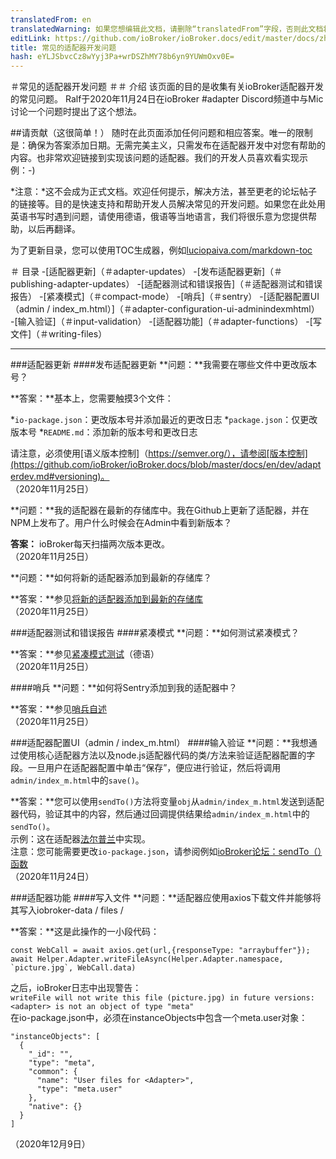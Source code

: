 ```yaml
---
translatedFrom: en
translatedWarning: 如果您想编辑此文档，请删除“translatedFrom”字段，否则此文档将再次自动翻译
editLink: https://github.com/ioBroker/ioBroker.docs/edit/master/docs/zh-cn/dev/adapter-dev-faq.md
title: 常见的适配器开发问题
hash: eYLJSbvcCz8wYyj3Pa+wrDSZhMY78b6yn9YUWmOxv0E=
---
```

＃常见的适配器开发问题
＃＃ 介绍
该页面的目的是收集有关ioBroker适配器开发的常见问题。
Ralf于2020年11月24日在ioBroker #adapter Discord频道中与Mic讨论一个问题时提出了这个想法。

##请贡献（这很简单！）
随时在此页面添加任何问题和相应答案。唯一的限制是：确保为答案添加日期。无需完美主义，只需发布在适配器开发中对您有帮助的内容。也非常欢迎链接到实现该问题的适配器。我们的开发人员喜欢看实现示例：-)

*注意：*这不会成为正式文档。欢迎任何提示，解决方法，甚至更老的论坛帖子的链接等。目的是快速支持和帮助开发人员解决常见的开发问题。如果您在此处用英语书写时遇到问题，请使用德语，俄语等当地语言，我们将很乐意为您提供帮助，以后再翻译。

为了更新目录，您可以使用TOC生成器，例如[luciopaiva.com/markdown-toc](https://luciopaiva.com/markdown-toc/)

＃ 目录
-[适配器更新]（＃adapter-updates）
  -[发布适配器更新]（＃publishing-adapter-updates）
-[适配器测试和错误报告]（＃适配器测试和错误报告）
  -[紧凑模式]（＃compact-mode）
  -[哨兵]（＃sentry）
-[适配器配置UI（admin / index_m.html）]（＃adapter-configuration-ui-adminindexmhtml）
  -[输入验证]（＃input-validation）
-[适配器功能]（＃adapter-functions）
  -[写文件]（＃writing-files）

---

###适配器更新
####发布适配器更新
**问题：**我需要在哪些文件中更改版本号？

**答案：**基本上，您需要触摸3个文件：

 *`io-package.json`：更改版本号并添加最近的更改日志
 *`package.json`：仅更改版本号
 *`README.md`：添加新的版本号和更改日志

请注意，必须使用[语义版本控制]（https://semver.org/），请参阅[版本控制](https://github.com/ioBroker/ioBroker.docs/blob/master/docs/en/dev/adapterdev.md#versioning)。<br> （2020年11月25日）

**问题：**我的适配器在最新的存储库中。我在Github上更新了适配器，并在NPM上发布了。用户什么时候会在Admin中看到新版本？

**答案：** ioBroker每天扫描两次版本更改。<br> （2020年11月25日）

**问题：**如何将新的适配器添加到最新的存储库？

**答案：**参见[将新的适配器添加到最新的存储库](https://github.com/ioBroker/ioBroker.repositories#add-a-new-adapter-to-the-latest-repository)<br> （2020年11月25日）

###适配器测试和错误报告
####紧凑模式
**问题：**如何测试紧凑模式？

**答案：**参见[紧凑模式测试](https://forum.iobroker.net/topic/32789/anleitung-f%C3%BCr-adapter-entwickler-compact-mode-testen)（德语）<br> （2020年11月25日）

####哨兵
**问题：**如何将Sentry添加到我的适配器中？

**答案：**参见[哨兵自述](https://github.com/ioBroker/plugin-sentry#readme)<br> （2020年11月25日）

###适配器配置UI（admin / index_m.html）
####输入验证
**问题：**我想通过使用核心适配器方法以及node.js适配器代码的类/方法来验证适配器配置的字段。一旦用户在适配器配置中单击“保存”，便应进行验证，然后将调用`admin/index_m.html`中的`save()`。

**答案：**您可以使用`sendTo()`方法将变量`obj`从`admin/index_m.html`发送到适配器代码，验证其中的内容，然后通过回调提供结果给`admin/index_m.html`中的`sendTo()`。<br>示例：这在适配器[法尔普兰](https://github.com/gaudes/ioBroker.fahrplan)中实现。<br>注意：您可能需要更改`io-package.json`，请参阅例如[ioBroker论坛：sendTo（）函数](https://forum.iobroker.net/topic/5205/gel%C3%B6st-sendto-in-eigenem-adapter-funktioniert-nicht/)<br> （2020年11月24日）

###适配器功能
####写入文件
**问题：**适配器应使用axios下载文件并能够将其写入iobroker-data / files / <adapter>

**答案：**这是此操作的一小段代码：

```
const WebCall = await axios.get(url,{responseType: "arraybuffer"});
await Helper.Adapter.writeFileAsync(Helper.Adapter.namespace, `picture.jpg`, WebCall.data)
```

之后，ioBroker日志中出现警告：<br> `writeFile will not write this file (picture.jpg) in future versions: <adapter> is not an object of type "meta"`<br>在io-package.json中，必须在instanceObjects中包含一个meta.user对象：<br>

```
"instanceObjects": [
  {
    "_id": "",
    "type": "meta",
    "common": {
      "name": "User files for <Adapter>",
      "type": "meta.user"
    },
    "native": {}
  }
]
```

（2020年12月9日）